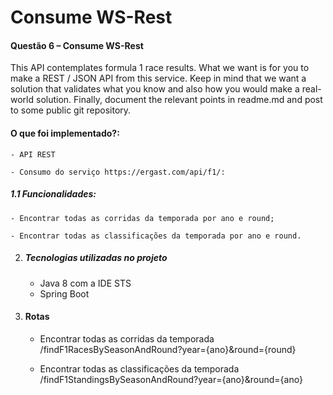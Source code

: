 # Consume WS-Rest

 #### Questão 6 – Consume WS-Rest
 
This API contemplates formula 1 race results.
What we want is for you to make a REST / JSON API from this service. Keep in mind that we want a solution that validates what you know and also how you would make a real-world solution.
Finally, document the relevant points in readme.md and post to some public git repository.

 #### O que foi implementado?:

    - API REST

    - Consumo do serviço https://ergast.com/api/f1/:

   ##### 1.1 Funcionalidades:

    - Encontrar todas as corridas da temporada por ano e round;

    - Encontrar todas as classificações da temporada por ano e round.
 
 2. ##### Tecnologias utilizadas no projeto
 
    - Java 8 com a IDE STS
    - Spring Boot
    
 3. #### Rotas
 
       - Encontrar todas as corridas da temporada /findF1RacesBySeasonAndRound?year={ano}&round={round}
    
       - Encontrar todas as classificações da temporada /findF1StandingsBySeasonAndRound?year={ano}&round={ano}

